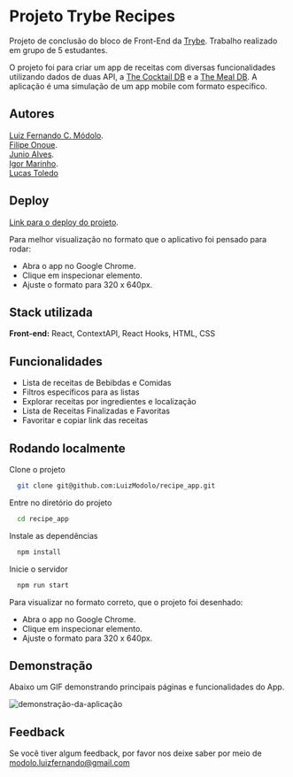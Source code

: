 
# Projeto Trybe Recipes

Projeto de conclusão do bloco de Front-End da [Trybe](https://www.betrybe.com). Trabalho realizado em grupo de 5 estudantes.

O projeto foi para criar um app de receitas com diversas funcionalidades utilizando dados de duas API, a [The Cocktail DB](https://www.thecocktaildb.com) e a [The Meal DB](https://www.themealdb.com). A aplicação é uma simulação de um app mobile com formato específico.


## Autores

[Luiz Fernando C. Módolo](https://github.com/LuizModolo).  
[Filipe Onoue](https://github.com/onoue9).  
[Junio Alves](https://github.com/JunioASilva).  
[Igor Marinho](https://github.com/IgorMarinhoArgollo).  
[Lucas Toledo](https://github.com/lucas-morais)


## Deploy

[Link para o deploy do projeto](https://recipe-app.luizmodolo.dev).

Para melhor visualização no formato que o aplicativo foi pensado para rodar:

- Abra o app no Google Chrome.
- Clique em inspecionar elemento.
- Ajuste o formato para 320 x 640px.


## Stack utilizada

**Front-end:** React, ContextAPI, React Hooks, HTML, CSS


## Funcionalidades

- Lista de receitas de Bebibdas e Comidas
- Filtros específicos para as listas
- Explorar receitas por ingredientes e localização
- Lista de Receitas Finalizadas e Favoritas
- Favoritar e copiar link das receitas

## Rodando localmente

Clone o projeto

```bash
  git clone git@github.com:LuizModolo/recipe_app.git
```

Entre no diretório do projeto

```bash
  cd recipe_app
```

Instale as dependências

```bash
  npm install
```

Inicie o servidor

```bash
  npm run start
```

Para visualizar no formato correto, que o projeto foi desenhado: 

- Abra o app no Google Chrome.
- Clique em inspecionar elemento.
- Ajuste o formato para 320 x 640px.


## Demonstração

Abaixo um GIF demonstrando principais páginas e funcionalidades do App.

![demonstração-da-aplicação](https://github.com/LuizModolo/recipe_app/blob/main/public/demonstracao.gif)
## Feedback

Se você tiver algum feedback, por favor nos deixe saber por meio de modolo.luizfernando@gmail.com
